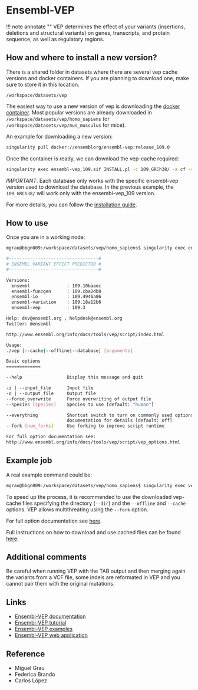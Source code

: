 <!-- Vep -->

# Ensembl-VEP

!!! note annotate ""
    VEP determines the effect of your variants (insertions, deletions and structural variants) on genes, transcripts, and protein sequence, as well as regulatory regions.

## How and where to install a new version?

There is a shared folder in datasets where there are several vep cache versions and docker containers. If you are planning to download one, make sure to store it in this location.

`/workspace/datasets/vep`

The easiest way to use a new version of vep is downloading the [docker container](https://hub.docker.com/r/ensemblorg/ensembl-vep/tags?page=1). Most popular versions are already downloaded in `/workspace/datasets/vep/homo_sapiens` (or `/workspace/datasets/vep/mus_musculus` for mice).

An example for downloading a new version:

```sh
singularity pull docker://ensemblorg/ensembl-vep:release_109.0
```

Once the container is ready, we can download the vep-cache required:

```sh
singularity exec ensembl-vep_109.sif INSTALL.pl -c 109_GRCh38/ -a cf -s homo_sapiens --ASSEMBLY GRCh38
```

*IMPORTANT*. Each database only works with the specific ensembl-vep version used to download the database. In the previous example, the `109_GRCh38/` will work only with the ensembl-vep_109 version.

For more details, you can follow the [installation guide](https://www.ensembl.org/info/docs/tools/vep/script/vep_download.html).

## How to use

Once you are in a working node:

```sh
mgrau@bbgn009:/workspace/datasets/vep/homo_sapiens$ singularity exec ensembl-vep_109.sif vep

#----------------------------------#
# ENSEMBL VARIANT EFFECT PREDICTOR #
#----------------------------------#

Versions:
  ensembl              : 109.10baaec
  ensembl-funcgen      : 109.cba2db8
  ensembl-io           : 109.4946a86
  ensembl-variation    : 109.18a12b6
  ensembl-vep          : 109.3

Help: dev@ensembl.org , helpdesk@ensembl.org
Twitter: @ensembl

http://www.ensembl.org/info/docs/tools/vep/script/index.html

Usage:
./vep [--cache|--offline|--database] [arguments]

Basic options
=============

--help                 Display this message and quit

-i | --input_file      Input file
-o | --output_file     Output file
--force_overwrite      Force overwriting of output file
--species [species]    Species to use [default: "human"]

--everything           Shortcut switch to turn on commonly used options. See web
                       documentation for details [default: off]
--fork [num_forks]     Use forking to improve script runtime

For full option documentation see:
http://www.ensembl.org/info/docs/tools/vep/script/vep_options.html

```

## Example job

A real example command could be:

```sh
mgrau@bbgn009:/workspace/datasets/vep/homo_sapiens$ singularity exec vep109.sif vep --dir /workspace/datasets/vep/ -i variants_ref38.vcf.gz --offline --format vcf --vcf --cache -o exampleout.vcf --species homo_sapiens --assembly GRCh38 --fork 8
```

To speed up the process, it is recommended to use the downloaded vep-cache files specifying the directory (`--dir`) and the `--offline` and `--cache` options. VEP allows multithreating using the `--fork` option.

For full option documentation see [here](https://www.ensembl.org/info/docs/tools/vep/script/vep_options.html).

Full instructions on how to download and use cached files can be found [here](https://www.ensembl.org/info/docs/tools/vep/script/vep_cache.html).

## Additional comments

Be careful when running VEP with the TAB output and then merging again the variants from a VCF file, some indels are reformated in VEP and you cannot pair them with the original mutations.

## Links

- [Ensembl-VEP documentation](https://www.ensembl.org/info/docs/tools/vep/script/VEP_script_documentation.pdf)
- [Ensembl-VEP tutorial](https://www.ensembl.org/info/docs/tools/vep/script/vep_tutorial.html)
- [Ensembl-VEP examples](https://www.ensembl.org/info/docs/tools/vep/script/vep_example.html)
- [Ensembl-VEP web application](https://www.ensembl.org/Tools/VEP)

## Reference

- Miguel Grau
- Federica Brando
- Carlos López
